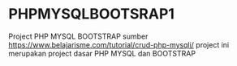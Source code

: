 # PHPMYSQLBOOTSRAP1
Project PHP MYSQL BOOTSTRAP sumber https://www.belajarisme.com/tutorial/crud-php-mysqli/
project ini merupakan project dasar PHP MYSQL dan BOOTSTRAP

